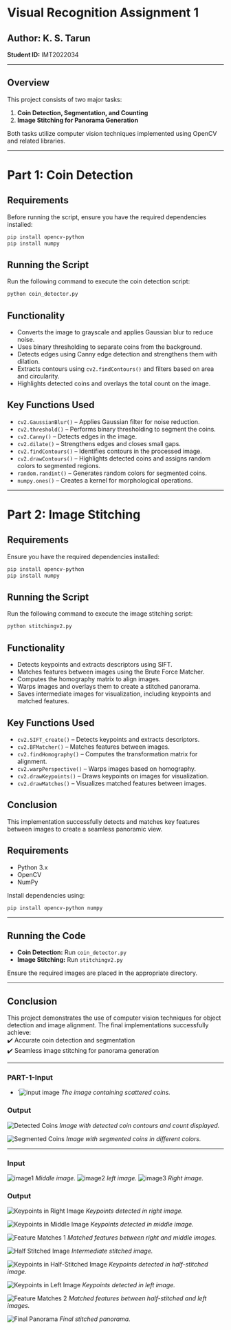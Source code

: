 # Visual Recognition Assignment 1

## Author: K. S. Tarun  
**Student ID:** IMT2022034  

---

## Overview  
This project consists of two major tasks:  
1. **Coin Detection, Segmentation, and Counting**  
2. **Image Stitching for Panorama Generation**  

Both tasks utilize computer vision techniques implemented using OpenCV and related libraries.

---
# Part 1: Coin Detection

## Requirements
Before running the script, ensure you have the required dependencies installed:

```bash
pip install opencv-python
pip install numpy
```

## Running the Script
Run the following command to execute the coin detection script:

```bash
python coin_detector.py
```

## Functionality
- Converts the image to grayscale and applies Gaussian blur to reduce noise.
- Uses binary thresholding to separate coins from the background.
- Detects edges using Canny edge detection and strengthens them with dilation.
- Extracts contours using `cv2.findContours()` and filters based on area and circularity.
- Highlights detected coins and overlays the total count on the image.

## Key Functions Used
- `cv2.GaussianBlur()` – Applies Gaussian filter for noise reduction.
- `cv2.threshold()` – Performs binary thresholding to segment the coins.
- `cv2.Canny()` – Detects edges in the image.
- `cv2.dilate()` – Strengthens edges and closes small gaps.
- `cv2.findContours()` – Identifies contours in the processed image.
- `cv2.drawContours()` – Highlights detected coins and assigns random colors to segmented regions.
- `random.randint()` – Generates random colors for segmented coins.
- `numpy.ones()` – Creates a kernel for morphological operations.

---

# Part 2: Image Stitching

## Requirements
Ensure you have the required dependencies installed:

```bash
pip install opencv-python
pip install numpy
```

## Running the Script
Run the following command to execute the image stitching script:

```bash
python stitchingv2.py
```

## Functionality
- Detects keypoints and extracts descriptors using SIFT.
- Matches features between images using the Brute Force Matcher.
- Computes the homography matrix to align images.
- Warps images and overlays them to create a stitched panorama.
- Saves intermediate images for visualization, including keypoints and matched features.

## Key Functions Used
- `cv2.SIFT_create()` – Detects keypoints and extracts descriptors.
- `cv2.BFMatcher()` – Matches features between images.
- `cv2.findHomography()` – Computes the transformation matrix for alignment.
- `cv2.warpPerspective()` – Warps images based on homography.
- `cv2.drawKeypoints()` – Draws keypoints on images for visualization.
- `cv2.drawMatches()` – Visualizes matched features between images.

## Conclusion
This implementation successfully detects and matches key features between images to create a seamless panoramic view.


## Requirements  
- Python 3.x  
- OpenCV  
- NumPy   

Install dependencies using:  
```bash
pip install opencv-python numpy
```

---

## Running the Code  
- **Coin Detection:** Run `coin_detector.py`  
- **Image Stitching:** Run `stitchingv2.py`  

Ensure the required images are placed in the appropriate directory.

---

## Conclusion  
This project demonstrates the use of computer vision techniques for object detection and image alignment. The final implementations successfully achieve:  
✔️ Accurate coin detection and segmentation  
✔️ Seamless image stitching for panorama generation  

---

### **PART-1-Input**
- `![input image](part-1/input_images/IMG20250302134045_BURST002.jpg)
  *The image containing scattered coins.*

### **Output**
![Detected Coins](part-1/output_images/detected_coins.jpg)
*Image with detected coin contours and count displayed.*

![Segmented Coins](part-1/output_images/segmented_coins.jpg)
*Image with segmented coins in different colors.*

---

### **Input**
![image1](part-2/input_images/middle.jpg) 
*Middle image.*
![image2](part-2/input_images/left.jpg) 
*left image.*
![image3](part-2/input_images/right.jpg) 
*Right image.*

### **Output**
![Keypoints in Right Image](part-2/output_images/KeypointsImage11.jpg)
*Keypoints detected in right image.*

![Keypoints in Middle Image](part-2/output_images/KeypointsImage12.jpg)
*Keypoints detected in middle image.*

![Feature Matches 1](part-2/output_images/FeatureMatches1.jpg)
*Matched features between right and middle images.*

![Half Stitched Image](part-2/output_images/half_stitched.jpg)
*Intermediate stitched image.*

![Keypoints in Half-Stitched Image](part-2/output_images/KeypointsImage21.jpg)
*Keypoints detected in half-stitched image.*

![Keypoints in Left Image](part-2/output_images/KeypointsImage22.jpg)
*Keypoints detected in left image.*

![Feature Matches 2](part-2/output_images/FeatureMatches2.jpg)
*Matched features between half-stitched and left images.*

![Final Panorama](part-2/output_images/panorama_3.jpg)
*Final stitched panorama.*
